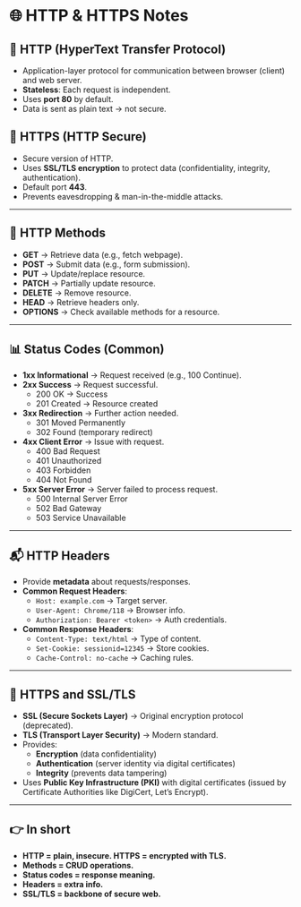 # 🌐 HTTP & HTTPS Notes  

## 🔹 HTTP (HyperText Transfer Protocol)  
- Application-layer protocol for communication between browser (client) and web server.  
- **Stateless**: Each request is independent.  
- Uses **port 80** by default.  
- Data is sent as plain text → not secure.  

## 🔹 HTTPS (HTTP Secure)  
- Secure version of HTTP.  
- Uses **SSL/TLS encryption** to protect data (confidentiality, integrity, authentication).  
- Default port **443**.  
- Prevents eavesdropping & man-in-the-middle attacks.  

---

## 📑 HTTP Methods  
- **GET** → Retrieve data (e.g., fetch webpage).  
- **POST** → Submit data (e.g., form submission).  
- **PUT** → Update/replace resource.  
- **PATCH** → Partially update resource.  
- **DELETE** → Remove resource.  
- **HEAD** → Retrieve headers only.  
- **OPTIONS** → Check available methods for a resource.  

---

## 📊 Status Codes (Common)  
- **1xx Informational** → Request received (e.g., 100 Continue).  
- **2xx Success** → Request successful.  
  - 200 OK → Success  
  - 201 Created → Resource created  
- **3xx Redirection** → Further action needed.  
  - 301 Moved Permanently  
  - 302 Found (temporary redirect)  
- **4xx Client Error** → Issue with request.  
  - 400 Bad Request  
  - 401 Unauthorized  
  - 403 Forbidden  
  - 404 Not Found  
- **5xx Server Error** → Server failed to process request.  
  - 500 Internal Server Error  
  - 502 Bad Gateway  
  - 503 Service Unavailable  

---

## 📬 HTTP Headers  
- Provide **metadata** about requests/responses.  
- **Common Request Headers**:  
  - `Host: example.com` → Target server.  
  - `User-Agent: Chrome/118` → Browser info.  
  - `Authorization: Bearer <token>` → Auth credentials.  
- **Common Response Headers**:  
  - `Content-Type: text/html` → Type of content.  
  - `Set-Cookie: sessionid=12345` → Store cookies.  
  - `Cache-Control: no-cache` → Caching rules.  

---

## 🔐 HTTPS and SSL/TLS  
- **SSL (Secure Sockets Layer)** → Original encryption protocol (deprecated).  
- **TLS (Transport Layer Security)** → Modern standard.  
- Provides:  
  - **Encryption** (data confidentiality)  
  - **Authentication** (server identity via digital certificates)  
  - **Integrity** (prevents data tampering)  
- Uses **Public Key Infrastructure (PKI)** with digital certificates (issued by Certificate Authorities like DigiCert, Let’s Encrypt).  

---

## 👉 In short  
- **HTTP = plain, insecure. HTTPS = encrypted with TLS.**  
- **Methods = CRUD operations.**  
- **Status codes = response meaning.**  
- **Headers = extra info.**  
- **SSL/TLS = backbone of secure web.**  
